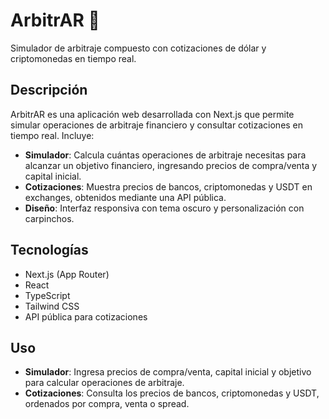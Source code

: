 # ArbitrAR 🦫

Simulador de arbitraje compuesto con cotizaciones de dólar y criptomonedas en tiempo real.

## Descripción

ArbitrAR es una aplicación web desarrollada con Next.js que permite simular operaciones de arbitraje financiero y consultar cotizaciones en tiempo real. Incluye:

- **Simulador**: Calcula cuántas operaciones de arbitraje necesitas para alcanzar un objetivo financiero, ingresando precios de compra/venta y capital inicial.
- **Cotizaciones**: Muestra precios de bancos, criptomonedas y USDT en exchanges, obtenidos mediante una API pública.
- **Diseño**: Interfaz responsiva con tema oscuro y personalización con carpinchos.

## Tecnologías

- Next.js (App Router)
- React
- TypeScript
- Tailwind CSS
- API pública para cotizaciones

## Uso

- **Simulador**: Ingresa precios de compra/venta, capital inicial y objetivo para calcular operaciones de arbitraje.
- **Cotizaciones**: Consulta los precios de bancos, criptomonedas y USDT, ordenados por compra, venta o spread.
